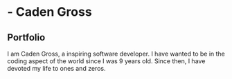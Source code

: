 # - Caden Gross
## Portfolio

I am Caden Gross, a inspiring software developer. I have wanted to be in the coding aspect of the world since I was 9 years old. Since then, I have devoted my life to ones and zeros.

